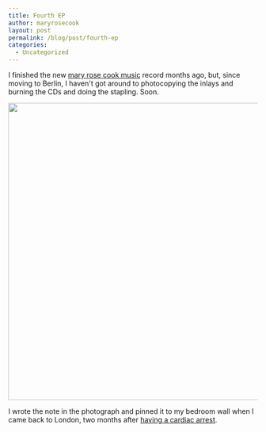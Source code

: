 ```yaml
---
title: Fourth EP
author: maryrosecook
layout: post
permalink: /blog/post/fourth-ep
categories:
  - Uncategorized
---
```

I finished the new [mary rose cook music][1] record months ago, but, since moving to Berlin, I haven't got around to photocopying the inlays and burning the CDs and doing the stapling. Soon.

<img src='http://maryrosecook.com/images/youdiedon12thmay2009.png' width='600' />

I wrote the note in the photograph and pinned it to my bedroom wall when I came back to London, two months after [having a cardiac arrest][2].

 [1]: http://maryrosecookmusic.com
 [2]: http://www.maryrosecook.com/post/when-i-died-2